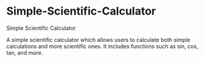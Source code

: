 # Simple-Scientific-Calculator
Simple Scientific Calculator

A simple scientific calculator which allows users to calculate both simple calculations and more scientific ones. It includes functions
such as sin, cos, tan, and more. 
